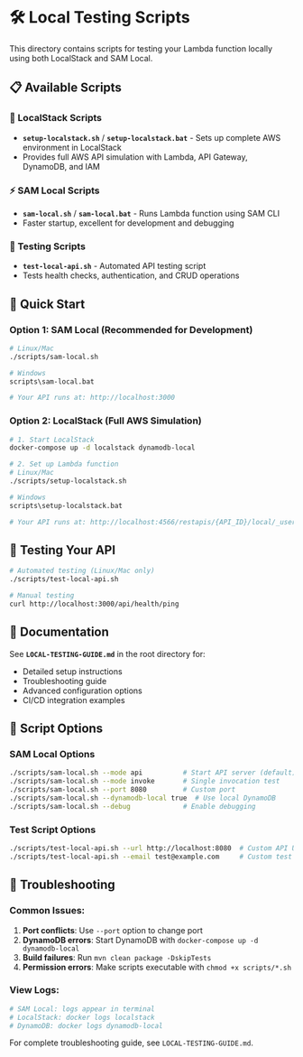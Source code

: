 # 🛠️ Local Testing Scripts

This directory contains scripts for testing your Lambda function locally using both LocalStack and SAM Local.

## 📋 Available Scripts

### 🐳 LocalStack Scripts
- **`setup-localstack.sh`** / **`setup-localstack.bat`** - Sets up complete AWS environment in LocalStack
- Provides full AWS API simulation with Lambda, API Gateway, DynamoDB, and IAM

### ⚡ SAM Local Scripts  
- **`sam-local.sh`** / **`sam-local.bat`** - Runs Lambda function using SAM CLI
- Faster startup, excellent for development and debugging

### 🧪 Testing Scripts
- **`test-local-api.sh`** - Automated API testing script
- Tests health checks, authentication, and CRUD operations

## 🚀 Quick Start

### Option 1: SAM Local (Recommended for Development)
```bash
# Linux/Mac
./scripts/sam-local.sh

# Windows  
scripts\sam-local.bat

# Your API runs at: http://localhost:3000
```

### Option 2: LocalStack (Full AWS Simulation)
```bash
# 1. Start LocalStack
docker-compose up -d localstack dynamodb-local

# 2. Set up Lambda function
# Linux/Mac
./scripts/setup-localstack.sh

# Windows
scripts\setup-localstack.bat

# Your API runs at: http://localhost:4566/restapis/{API_ID}/local/_user_request_/
```

## 🧪 Testing Your API

```bash
# Automated testing (Linux/Mac only)
./scripts/test-local-api.sh

# Manual testing
curl http://localhost:3000/api/health/ping
```

## 📖 Documentation

See **`LOCAL-TESTING-GUIDE.md`** in the root directory for:
- Detailed setup instructions
- Troubleshooting guide
- Advanced configuration options
- CI/CD integration examples

## 🔧 Script Options

### SAM Local Options
```bash
./scripts/sam-local.sh --mode api          # Start API server (default)
./scripts/sam-local.sh --mode invoke       # Single invocation test
./scripts/sam-local.sh --port 8080         # Custom port
./scripts/sam-local.sh --dynamodb-local true  # Use local DynamoDB
./scripts/sam-local.sh --debug             # Enable debugging
```

### Test Script Options
```bash
./scripts/test-local-api.sh --url http://localhost:8080  # Custom API URL
./scripts/test-local-api.sh --email test@example.com     # Custom test email
```

## 🐛 Troubleshooting

### Common Issues:
1. **Port conflicts**: Use `--port` option to change port
2. **DynamoDB errors**: Start DynamoDB with `docker-compose up -d dynamodb-local`
3. **Build failures**: Run `mvn clean package -DskipTests`
4. **Permission errors**: Make scripts executable with `chmod +x scripts/*.sh`

### View Logs:
```bash
# SAM Local: logs appear in terminal
# LocalStack: docker logs localstack
# DynamoDB: docker logs dynamodb-local
```

For complete troubleshooting guide, see `LOCAL-TESTING-GUIDE.md`.
